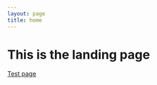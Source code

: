 ```yaml
---
layout: page
title: home
---
```

<h1>This is the landing page</h1>
<a href="test.html">Test page</a>
